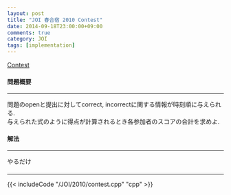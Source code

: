 ```yaml
---
layout: post
title: "JOI 春合宿 2010 Contest"
date: 2014-09-18T23:00:00+09:00
comments: true
category: JOI
tags: [implementation]
---
```


[Contest](http://joisc2010.contest.atcoder.jp/tasks/joisc2010_contest)

#### 問題概要

****

問題のopenと提出に対してcorrect, incorrectに関する情報が時刻順に与えられる.  
与えられた式のように得点が計算されるとき各参加者のスコアの合計を求めよ.

#### 解法

****

やるだけ

#### 

****

{{< includeCode "/JOI/2010/contest.cpp" "cpp" >}}
